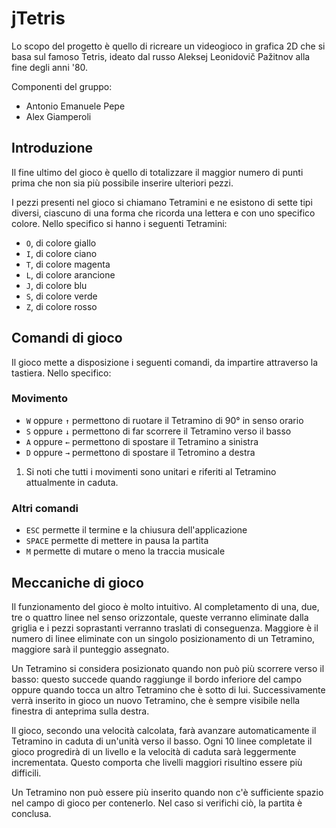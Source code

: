 # jTetris

Lo scopo del progetto è quello di ricreare un videogioco in grafica 2D che si basa sul famoso Tetris, ideato dal russo Aleksej Leonidovič Pažitnov alla fine degli anni '80.

Componenti del gruppo:
- Antonio Emanuele Pepe
- Alex Giamperoli

## Introduzione
Il fine ultimo del gioco è quello di totalizzare il maggior numero di punti prima che non sia più possibile inserire ulteriori pezzi.

I pezzi presenti nel gioco si chiamano Tetramini e ne esistono di sette tipi diversi, ciascuno di una forma che ricorda una lettera e con uno specifico colore. Nello specifico si hanno i seguenti Tetramini:

- `O`, di colore giallo
- `I`, di colore ciano
- `T`, di colore magenta
- `L`, di colore arancione
- `J`, di colore blu
- `S`, di colore verde
- `Z`, di colore rosso

## Comandi di gioco
Il gioco mette a disposizione i seguenti comandi, da impartire attraverso la tastiera. Nello specifico:

### Movimento
- `W` oppure `↑` permettono di ruotare il Tetramino di 90° in senso orario
- `S` oppure `↓` permettono di far scorrere il Tetramino verso il basso
- `A` oppure `←` permettono di spostare il Tetramino a sinistra
- `D` oppure `→` permettono di spostare il Tetromino a destra

1. Si noti che tutti i movimenti sono unitari e riferiti al Tetramino attualmente in caduta.

### Altri comandi
- `ESC` permette il termine e la chiusura dell'applicazione
- `SPACE` permette di mettere in pausa la partita
- `M` permette di mutare o meno la traccia musicale

## Meccaniche di gioco
Il funzionamento del gioco è molto intuitivo. Al completamento di una, due, tre o quattro linee nel senso orizzontale, queste verranno eliminate dalla griglia e i pezzi soprastanti verranno traslati di conseguenza. Maggiore è il numero di linee eliminate con un singolo posizionamento di un Tetramino, maggiore sarà il punteggio assegnato.

Un Tetramino si considera posizionato quando non può più scorrere verso il basso: questo succede quando raggiunge il bordo inferiore del campo oppure quando tocca un altro Tetramino che è sotto di lui. Successivamente verrà inserito in gioco un nuovo Tetramino, che è sempre visibile nella finestra di anteprima sulla destra.

Il gioco, secondo una velocità calcolata, farà avanzare automaticamente il Tetramino in caduta di un'unità verso il basso. Ogni 10 linee completate il gioco progredirà di un livello e la velocità di caduta sarà leggermente incrementata. Questo comporta che livelli maggiori risultino essere più difficili.

Un Tetramino non può essere più inserito quando non c'è sufficiente spazio nel campo di gioco per contenerlo. Nel caso si verifichi ciò, la partita è conclusa.

